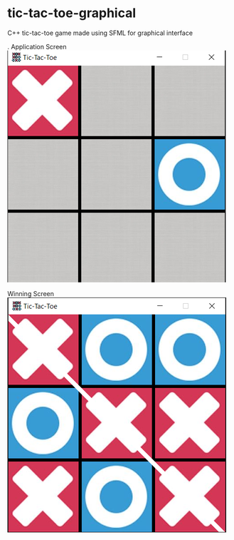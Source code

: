 # tic-tac-toe-graphical
C++ tic-tac-toe game made using SFML for graphical interface

.
Application Screen
![Image](https://github.com/Galladerotom/tic-tac-toe-graphical/blob/master/Images/image.png)

Winning Screen
![Winning Screen](https://github.com/Galladerotom/tic-tac-toe-graphical/blob/master/Images/winning.png)
